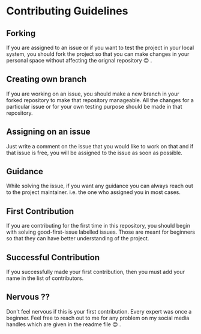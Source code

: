 # Contributing Guidelines

## Forking
If you are assigned to an issue or if you want to test the project in your local system, you should fork the project so that you can make changes in your personal space without affecting the orignal repository 😊 .

## Creating own branch
If you are working on an issue, you should make a new branch in your forked repository to make that repository manageable. All the changes for a particular issue or for your own testing purpose should be made in that repository.

## Assigning on an issue
Just write a comment on the issue that you would like to work on that and if that issue is free, you will be assigned to the issue as soon as possible.

## Guidance 
While solving the issue, if you want any guidance you can always reach out to the project maintainer. i.e. the one who assigned you in most cases.

## First Contribution
If you are contributing for the first time in this repository, you should begin with solving good-first-issue labelled issues. Those are meant for beginners so that they can have better understanding of the project.

## Successful Contribution 
If you successfully made your first contribution, then you must add your name in the list of contributors.

## Nervous ??
Don't feel nervous if this is your first contribution. Every expert was once a beginner. Feel free to reach out to me for any problem on my social media handles which are given in the readme file 😊 .
